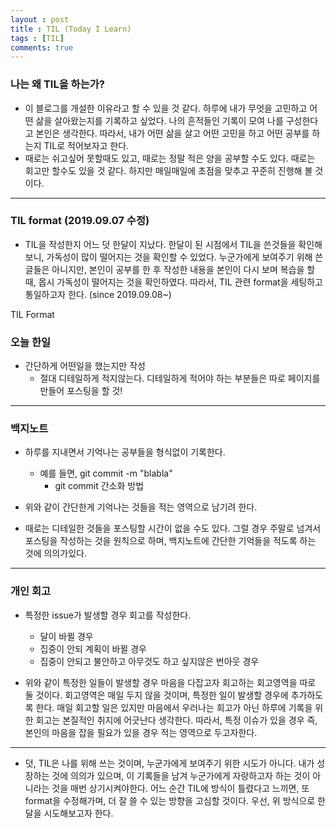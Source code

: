 ```yaml
---
layout : post
title : TIL (Today I Learn) 
tags : [TIL]
comments: true
---
```

### 나는 왜 TIL을 하는가?

- 이 블로그를 개설한 이유라고 할 수 있을 것 같다. 하루에 내가 무엇을 고민하고 어떤 삶을 살아왔는지를 기록하고 싶었다. 나의 흔적들인 기록이 모여 나를 구성한다고 본인은 생각한다. 따라서, 내가 어떤 삶을 살고 어떤 고민을 하고 어떤 공부를 하는지 TIL로 적어보자고 한다. 
- 때로는 쉬고싶어 못할때도 있고, 때로는 정말 적은 양을 공부할 수도 있다. 때로는 회고만 할수도 있을 것 같다. 하지만 매일매일에 초점을 맞추고 꾸준히 진행해 볼 것이다. 

---
### TIL format (2019.09.07 수정)
- TIL을 작성한지 어느 덧 한달이 지났다. 한달이 된 시점에서 TIL을 쓴것들을 확인해보니, 가독성이 많이 떨어지는 것을 확인할 수 있었다. 누군가에게 보여주기 위해 쓴 글들은 아니지만, 본인이 공부를 한 후 작성한 내용을 본인이 다시 보며 복습을 할때, 몹시 가독성이 떨어지는 것을 확인하였다. 따라서, TIL 관련 format을 세팅하고 통일하고자 한다. (since 2019.09.08~)

TIL Format 
### 오늘 한일 
- 간단하게 어떤일을 했는지만 작성
  - 절대 디테일하게 적지않는다. 디테일하게 적어야 하는 부분들은 따로 페이지를 만들어 포스팅을 할 것!

---

### 백지노트
- 하루를 지내면서 기억나는 공부들을 형식없이 기록한다.
  - 예를 들면, git commit -m "blabla" 
    - git commit 간소화 방법 

- 위와 같이 간단한게 기억나는 것들을 적는 영역으로 남기려 한다.
- 때로는 디테일한 것들을 포스팅할 시간이 없을 수도 있다. 그럴 경우 주말로 넘겨서 포스팅을 작성하는 것을 원칙으로 하며, 백지노트에 간단한 기억들을 적도록 하는 것에 의의가있다. 

--- 
### 개인 회고
- 특정한 issue가 발생할 경우 회고를 작성한다.
  - 달이 바뀔 경우
  - 집중이 안되 계획이 바뀔 경우
  - 집중이 안되고 불안하고 아무것도 하고 싶지않은 번아웃 경우 

- 위와 같이 특정한 일들이 발생할 경우 마음을 다잡고자 회고하는 회고영역을 따로 둘 것이다. 회고영역은 매일 두지 않을 것이며, 특정한 일이 발생할 경우에 추가하도록 한다. 매일 회고할 일은 있지만 마음에서 우러나는 회고가 아닌 하루에 기록을 위한 회고는 본질적인 취지에 어긋난다 생각한다. 따라서, 특정 이슈가 있을 경우 즉, 본인의 마음을 잡을 필요가 있을 경우 적는 영역으로 두고자한다.

---

- 덧, TIL은 나를 위해 쓰는 것이며, 누군가에게 보여주기 위한 시도가 아니다. 내가 성장하는 것에 의의가 있으며, 이 기록들을 남겨 누군가에게 자랑하고자 하는 것이 아니라는 것을 매번 상기시켜야한다. 어느 순간 TIL에 방식이 틀렸다고 느끼면, 또 format을 수정해가며, 더 잘 쓸 수 있는 방향을 고심할 것이다. 우선, 위 방식으로 한달을 시도해보고자 한다.
